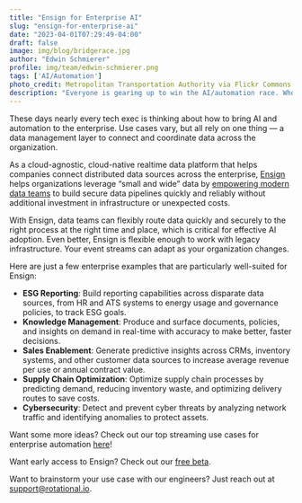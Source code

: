 ```yaml
---
title: "Ensign for Enterprise AI"
slug: "ensign-for-enterprise-ai"
date: "2023-04-01T07:29:49-04:00"
draft: false
image: img/blog/bridgerace.jpg
author: "Edwin Schmierer"
profile: img/team/edwin-schmierer.png
tags: ['AI/Automation']
photo_credit: Metropolitan Transportation Authority via Flickr Commons
description: "Everyone is gearing up to win the AI/automation race. Who will win?"
---
```


These days nearly every tech exec is thinking about how to bring AI and automation to the enterprise. Use cases vary, but all rely on one thing &mdash; a data management layer to connect and coordinate data across the organization.

<!--more-->

As a cloud-agnostic, cloud-native realtime data platform that helps companies connect distributed data sources across the enterprise, [Ensign](https://rotational.io/ensign/) helps organizations leverage “small and wide” data by [empowering modern data teams](https://rotational.io/blog/introducing-ensign/) to build secure data pipelines quickly and reliably without additional investment in infrastructure or unexpected costs.

With Ensign, data teams can flexibly route data quickly and securely to the right process at the right time and place, which is critical for effective AI adoption. Even better, Ensign is flexible enough to work with legacy infrastructure. Your event streams can adapt as your organization changes.

Here are just a few enterprise examples that are particularly well-suited for Ensign:

- **ESG Reporting**: Build reporting capabilities across disparate data sources, from HR and ATS systems to energy usage and governance policies, to track ESG goals.
- **Knowledge Management**: Produce and surface documents, policies, and insights on demand in real-time with accuracy to make better, faster decisions.
- **Sales Enablement**: Generate predictive insights across CRMs, inventory systems, and other customer data sources to increase average revenue per use or annual contract value.
- **Supply Chain Optimization**: Optimize supply chain processes by predicting demand, reducing inventory waste, and optimizing delivery routes to save costs.
- **Cybersecurity**: Detect and prevent cyber threats by analyzing network traffic and identifying anomalies to protect assets.

Want some more ideas? Check out our top streaming use cases for enterprise automation [here](https://ensign.rotational.dev/eventing/use_cases/)!

Want early access to Ensign? Check out our [free beta](https://rotational.app/register/).

Want to brainstorm your use case with our engineers? Just reach out at support@rotational.io.